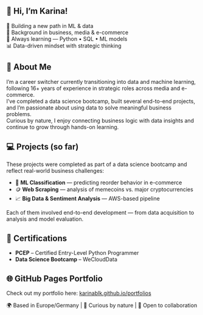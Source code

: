 ## 👋 Hi, I’m Karina!

🚀 Building a new path in ML & data  
💼 Background in business, media & e-commerce  
🧠 Always learning — Python • SQL • ML models  
📊 Data-driven mindset with strategic thinking  

## 🧠 About Me

I’m a career switcher currently transitioning into data and machine learning, following 16+ years of experience in strategic roles across media and e-commerce.  
I’ve completed a data science bootcamp, built several end-to-end projects, and I’m passionate about using data to solve meaningful business problems.  
Curious by nature, I enjoy connecting business logic with data insights and continue to grow through hands-on learning.

## 💻 Projects (so far)

These projects were completed as part of a data science bootcamp and reflect real-world business challenges:

- 🛒 **ML Classification** — predicting reorder behavior in e-commerce  
- 🪙 **Web Scraping** — analysis of memecoins vs. major cryptocurrencies  
- 📈 **Big Data & Sentiment Analysis** — AWS-based pipeline  

Each of them involved end-to-end development — from data acquisition to analysis and model evaluation.

## 📜 Certifications

- **PCEP** – Certified Entry-Level Python Programmer  
- **Data Science Bootcamp** – WeCloudData

## 🌐 GitHub Pages Portfolio

Check out my portfolio here: [karinablk.github.io/portfolios](https://karinablk.github.io/portfolios)

🌍 Based in Europe/Germany | 🎯 Curious by nature | 💬 Open to collaboration
